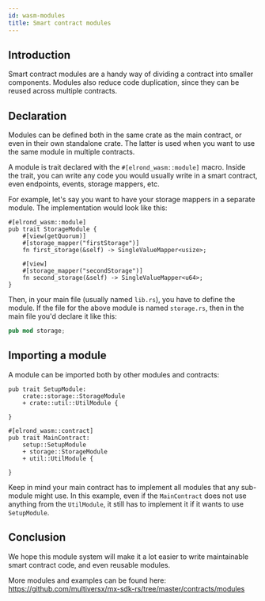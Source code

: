 ```yaml
---
id: wasm-modules
title: Smart contract modules
---
```


## Introduction

Smart contract modules are a handy way of dividing a contract into smaller components. Modules also reduce code duplication, since they can be reused across multiple contracts.

## Declaration

Modules can be defined both in the same crate as the main contract, or even in their own standalone crate. The latter is used when you want to use the same module in multiple contracts.

A module is trait declared with the `#[elrond_wasm::module]` macro. Inside the trait, you can write any code you would usually write in a smart contract, even endpoints, events, storage mappers, etc.

For example, let's say you want to have your storage mappers in a separate module. The implementation would look like this:

```
#[elrond_wasm::module]
pub trait StorageModule {
    #[view(getQuorum)]
    #[storage_mapper("firstStorage")]
    fn first_storage(&self) -> SingleValueMapper<usize>;

    #[view]
    #[storage_mapper("secondStorage")]
    fn second_storage(&self) -> SingleValueMapper<u64>;
}
```

Then, in your main file (usually named `lib.rs`), you have to define the module. If the file for the above module is named `storage.rs`, then in the main file you'd declare it like this:

```rust
pub mod storage;
```

## Importing a module

A module can be imported both by other modules and contracts:

```
pub trait SetupModule:
    crate::storage::StorageModule
    + crate::util::UtilModule {

}
```

```
#[elrond_wasm::contract]
pub trait MainContract:
    setup::SetupModule
    + storage::StorageModule
    + util::UtilModule {

}
```

Keep in mind your main contract has to implement all modules that any sub-module might use. In this example, even if the `MainContract` does not use anything from the `UtilModule`, it still has to implement it if it wants to use `SetupModule`.

## Conclusion

We hope this module system will make it a lot easier to write maintainable smart contract code, and even reusable modules.

More modules and examples can be found here: https://github.com/multiversx/mx-sdk-rs/tree/master/contracts/modules
